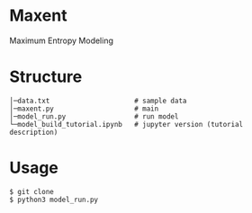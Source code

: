 # Maxent
Maximum Entropy Modeling
# Structure
```
│─data.txt                     # sample data 
│─maxent.py                    # main  
│─model_run.py                 # run model 
└─model_build_tutorial.ipynb   # jupyter version (tutorial description)
```

# Usage
```
$ git clone 
$ python3 model_run.py
```
